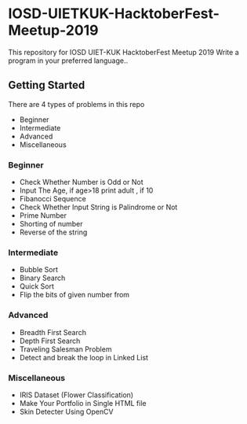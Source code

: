 # IOSD-UIETKUK-HacktoberFest-Meetup-2019
This repository for IOSD UIET-KUK HacktoberFest  Meetup 2019
Write a program in your preferred language.. 

## Getting Started

There are 4 types of problems in this repo
<ul>
  <li>Beginner</li>
  <li>Intermediate</li>
  <li>Advanced</li>
  <li>Miscellaneous</li>
</ul>

### Beginner

<ul>
  <li>Check Whether Number is Odd or Not</li>
  <li>Input The Age, if age>18 print adult , if 10<age<=18 print teen, if age<10 print child</li>
  <li>Fibanocci Sequence</li>
  <li>Check Whether Input String is Palindrome or Not</li>
  <li>Prime Number</li>
  <li>Shorting of number</li>
  <li>Reverse of the string</li>
</ul>

### Intermediate

<ul>
  <li>Bubble Sort</li>
  <li>Binary Search</li>
  <li>Quick Sort</li>
  <li>Flip the bits of given number from</li>
</ul>

### Advanced

<ul>
  <li>Breadth First Search</li>
  <li>Depth First Search</li>
  <li>Traveling Salesman Problem</li>
  <li>Detect and break the loop in Linked List</li>
</ul>

### Miscellaneous

<ul>
  <li>IRIS Dataset (Flower Classification)</li>
  <li>Make Your Portfolio in Single HTML file</li>
  <li>Skin Detecter Using OpenCV</li>
</ul>
